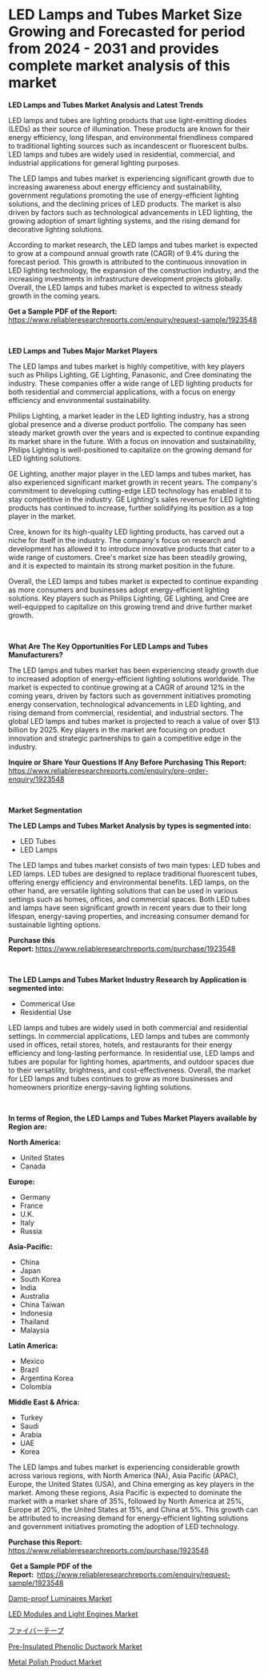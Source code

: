 <p><h1>LED Lamps and Tubes Market Size Growing and Forecasted for period from 2024 - 2031 and provides complete market analysis of this market</h1></p><p><strong>LED Lamps and Tubes Market Analysis and Latest Trends</strong></p>
<p><p>LED lamps and tubes are lighting products that use light-emitting diodes (LEDs) as their source of illumination. These products are known for their energy efficiency, long lifespan, and environmental friendliness compared to traditional lighting sources such as incandescent or fluorescent bulbs. LED lamps and tubes are widely used in residential, commercial, and industrial applications for general lighting purposes.</p><p>The LED lamps and tubes market is experiencing significant growth due to increasing awareness about energy efficiency and sustainability, government regulations promoting the use of energy-efficient lighting solutions, and the declining prices of LED products. The market is also driven by factors such as technological advancements in LED lighting, the growing adoption of smart lighting systems, and the rising demand for decorative lighting solutions.</p><p>According to market research, the LED lamps and tubes market is expected to grow at a compound annual growth rate (CAGR) of 9.4% during the forecast period. This growth is attributed to the continuous innovation in LED lighting technology, the expansion of the construction industry, and the increasing investments in infrastructure development projects globally. Overall, the LED lamps and tubes market is expected to witness steady growth in the coming years.</p></p>
<p><strong>Get a Sample PDF of the Report:&nbsp;</strong> <a href="https://www.reliableresearchreports.com/enquiry/request-sample/1923548">https://www.reliableresearchreports.com/enquiry/request-sample/1923548</a></p>
<p>&nbsp;</p>
<p><strong>LED Lamps and Tubes Major Market Players</strong></p>
<p><p>The LED lamps and tubes market is highly competitive, with key players such as Philips Lighting, GE Lighting, Panasonic, and Cree dominating the industry. These companies offer a wide range of LED lighting products for both residential and commercial applications, with a focus on energy efficiency and environmental sustainability.</p><p>Philips Lighting, a market leader in the LED lighting industry, has a strong global presence and a diverse product portfolio. The company has seen steady market growth over the years and is expected to continue expanding its market share in the future. With a focus on innovation and sustainability, Philips Lighting is well-positioned to capitalize on the growing demand for LED lighting solutions.</p><p>GE Lighting, another major player in the LED lamps and tubes market, has also experienced significant market growth in recent years. The company's commitment to developing cutting-edge LED technology has enabled it to stay competitive in the industry. GE Lighting's sales revenue for LED lighting products has continued to increase, further solidifying its position as a top player in the market.</p><p>Cree, known for its high-quality LED lighting products, has carved out a niche for itself in the industry. The company's focus on research and development has allowed it to introduce innovative products that cater to a wide range of customers. Cree's market size has been steadily growing, and it is expected to maintain its strong market position in the future.</p><p>Overall, the LED lamps and tubes market is expected to continue expanding as more consumers and businesses adopt energy-efficient lighting solutions. Key players such as Philips Lighting, GE Lighting, and Cree are well-equipped to capitalize on this growing trend and drive further market growth.</p></p>
<p>&nbsp;</p>
<p><strong>What Are The Key Opportunities For LED Lamps and Tubes Manufacturers?</strong></p>
<p><p>The LED lamps and tubes market has been experiencing steady growth due to increased adoption of energy-efficient lighting solutions worldwide. The market is expected to continue growing at a CAGR of around 12% in the coming years, driven by factors such as government initiatives promoting energy conservation, technological advancements in LED lighting, and rising demand from commercial, residential, and industrial sectors. The global LED lamps and tubes market is projected to reach a value of over $13 billion by 2025. Key players in the market are focusing on product innovation and strategic partnerships to gain a competitive edge in the industry.</p></p>
<p><strong>Inquire or Share Your Questions If Any Before Purchasing This Report:</strong> <a href="https://www.reliableresearchreports.com/enquiry/pre-order-enquiry/1923548">https://www.reliableresearchreports.com/enquiry/pre-order-enquiry/1923548</a></p>
<p>&nbsp;</p>
<p><strong>Market Segmentation</strong></p>
<p><strong>The LED Lamps and Tubes Market Analysis by types is segmented into:</strong></p>
<p><ul><li>LED Tubes</li><li>LED Lamps</li></ul></p>
<p><p>The LED lamps and tubes market consists of two main types: LED tubes and LED lamps. LED tubes are designed to replace traditional fluorescent tubes, offering energy efficiency and environmental benefits. LED lamps, on the other hand, are versatile lighting solutions that can be used in various settings such as homes, offices, and commercial spaces. Both LED tubes and lamps have seen significant growth in recent years due to their long lifespan, energy-saving properties, and increasing consumer demand for sustainable lighting options.</p></p>
<p><strong>Purchase this Report:&nbsp;</strong><a href="https://www.reliableresearchreports.com/purchase/1923548">https://www.reliableresearchreports.com/purchase/1923548</a></p>
<p>&nbsp;</p>
<p><strong>The LED Lamps and Tubes Market Industry Research by Application is segmented into:</strong></p>
<p><ul><li>Commerical Use</li><li>Residential Use</li></ul></p>
<p><p>LED lamps and tubes are widely used in both commercial and residential settings. In commercial applications, LED lamps and tubes are commonly used in offices, retail stores, hotels, and restaurants for their energy efficiency and long-lasting performance. In residential use, LED lamps and tubes are popular for lighting homes, apartments, and outdoor spaces due to their versatility, brightness, and cost-effectiveness. Overall, the market for LED lamps and tubes continues to grow as more businesses and homeowners prioritize energy-saving lighting solutions.</p></p>
<p>&nbsp;</p>
<p><strong>In terms of Region, the LED Lamps and Tubes Market Players available by Region are:</strong></p>
<p>
    <p> <strong> North America: </strong>
        <ul>
            <li>United States</li>
            <li>Canada</li>
        </ul>
        </p> 
    <p> <strong> Europe: </strong>
        <ul>
            <li>Germany</li>
            <li>France</li>
            <li>U.K.</li>
            <li>Italy</li>
            <li>Russia</li>
        </ul>
        </p> 
    <p> <strong> Asia-Pacific: </strong>
        <ul>
            <li>China</li>
            <li>Japan</li>
            <li>South Korea</li>
            <li>India</li>
            <li>Australia</li>
            <li>China Taiwan</li>
            <li>Indonesia</li>
            <li>Thailand</li>
            <li>Malaysia</li>
        </ul>
        </p> 
    <p> <strong> Latin America: </strong>
        <ul>
            <li>Mexico</li>
            <li>Brazil</li>
            <li>Argentina Korea</li>
            <li>Colombia</li>
        </ul>
        </p> 
    <p> <strong> Middle East & Africa: </strong>
        <ul>
            <li>Turkey</li>
            <li>Saudi</li>
            <li>Arabia</li>
            <li>UAE</li>
            <li>Korea</li>
        </ul>
    </p>
    </p>
<p><p>The LED lamps and tubes market is experiencing considerable growth across various regions, with North America (NA), Asia Pacific (APAC), Europe, the United States (USA), and China emerging as key players in the market. Among these regions, Asia Pacific is expected to dominate the market with a market share of 35%, followed by North America at 25%, Europe at 20%, the United States at 15%, and China at 5%. This growth can be attributed to increasing demand for energy-efficient lighting solutions and government initiatives promoting the adoption of LED technology.</p></p>
<p><strong>Purchase this Report: </strong><a href="https://www.reliableresearchreports.com/purchase/1923548">https://www.reliableresearchreports.com/purchase/1923548</a></p>
<p>&nbsp;<strong>Get a Sample PDF of the Report:&nbsp;&nbsp;</strong><a href="https://www.reliableresearchreports.com/enquiry/request-sample/1923548">https://www.reliableresearchreports.com/enquiry/request-sample/1923548</a></p>
<p><strong></strong></p>
<p><p><a href="https://github.com/Sinjinluong3e0awx2m195k76/Market-Research-Report-List-1/blob/main/damp-proof-luminaires-market.md">Damp-proof Luminaires Market</a></p><p><a href="https://github.com/shotows/Market-Research-Report-List-1/blob/main/led-modules-and-light-engines-market.md">LED Modules and Light Engines Market</a></p><p><a href="https://medium.com/@sarahfahey88/fiber-tape%E5%B8%82%E5%A0%B4-%E7%AB%B6%E4%BA%89%E5%88%86%E6%9E%90-%E5%B8%82%E5%A0%B4%E3%83%88%E3%83%AC%E3%83%B3%E3%83%89-2031%E5%B9%B4%E3%81%BE%E3%81%A7%E3%81%AE%E4%BA%88%E6%B8%AC-084b44724bb7">ファイバーテープ</a></p><p><a href="https://skillful-vermicelli-b89.notion.site/Pre-Insulated-Phenolic-Ductwork-Market-Size-Market-Share-and-Global-Market-Analysis-Report-2024--e5a27950d5c0474da81a1cd12dc0bf94">Pre-Insulated Phenolic Ductwork Market</a></p><p><a href="https://view.publitas.com/reportprime-1/metal-polish-product-market-insights-market-players-and-forecast-till-2031/">Metal Polish Product Market</a></p></p>